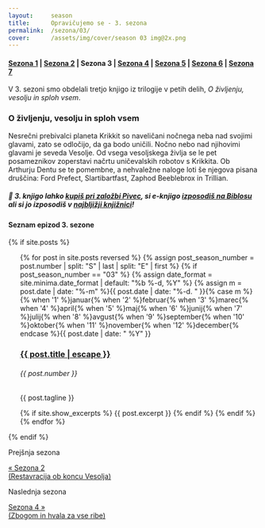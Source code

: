 ```yaml
---
layout:     season
title:      Opravičujemo se - 3. sezona
permalink:  /sezona/03/
cover:      /assets/img/cover/season 03 img@2x.png
---
```


#### [Sezona 1](../01) | [Sezona 2](../02) | Sezona 3 | [Sezona 4](../04) | [Sezona 5](../05) | [Sezona 6](../06) | [Sezona 7](../07)

V 3. sezoni smo obdelali tretjo knjigo iz trilogije v petih delih, *O življenju, vesolju in sploh vsem*.

### O življenju, vesolju in sploh vsem

Nesrečni prebivalci planeta Krikkit so naveličani nočnega neba nad svojimi glavami, zato se odločijo, da ga bodo uničili. Nočno nebo nad njihovimi glavami je seveda Vesolje. Od vsega vesoljskega življa se le pet posameznikov zoperstavi načrtu uničevalskih robotov s Krikkita. Ob Arthurju Dentu se te pomembne, a nehvaležne naloge loti še njegova pisana druščina: Ford Prefect, Slartibartfast, Zaphod Beeblebrox in Trillian.

##### 📖 3. knjigo lahko [kupiš pri založbi Pivec](https://zalozba-pivec.com/knjigarna/o-zivljenju-vesolju-in-splo-vsem/), si e-knjigo [izposodiš na Biblosu](https://www.biblos.si/isbn/9789616968003) ali si jo izposodiš v [najbljižji knjižnici](https://www.cobiss.si/)!


#### Seznam epizod 3. sezone

{% if site.posts %}
  <ul class="post-list">
    {% for post in site.posts reversed %}
      {% assign post_season_number = post.number | split: "S" | last | split: "E" | first %}
      {% if post_season_number == "03" %}
        <!-- Display the post details -->
        {% assign date_format = site.minima.date_format | default: "%b %-d, %Y" %}
    <time class="post-meta">{% assign m = post.date | date: "%-m" %}{{ post.date | date: "%-d. " }}{% case m %}{% when '1' %}januar{% when '2' %}februar{% when '3' %}marec{% when '4' %}april{% when '5' %}maj{% when '6' %}junij{% when '7' %}julij{% when '8' %}avgust{% when '9' %}september{% when '10' %}oktober{% when '11' %}november{% when '12' %}december{% endcase %}{{ post.date | date: " %Y" }}</time>
        <h3>
          <a class="post-link" href="{{ post.url | relative_url }}">
            {{ post.title | escape }} 
          </a>
        </h3>
        <h6 class="post-number">{{ post.number }}</h6>
        <p>{{ post.tagline }}</p>
        {% if site.show_excerpts %}
          {{ post.excerpt }}
        {% endif %}
      {% endif %}
    {% endfor %}
  </ul>
{% endif %}

<!-- Prev next -->
<div class="prev-next-post">
  <div class="prev-next-post-wrapper">  
      <div class="prev-next-post-col prev-next-post-col-1">
        <p class="page-heading">Prejšnja sezona</p>
        <a class="previous" href="../02/">&laquo; Sezona 2 <br />(Restavracija ob koncu Vesolja)</a>
      </div>
      <div class="prev-next-post-col prev-next-post-col-2">
        <p class="page-heading">Naslednja sezona</p>
        <a class="next" href="../04/">Sezona 4 &raquo; <br />(Zbogom in hvala za vse ribe)</a>
      </div>            
  </div>
</div>

